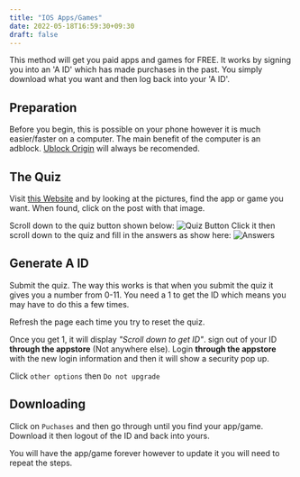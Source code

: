 ```yaml
---
title: "IOS Apps/Games"
date: 2022-05-18T16:59:30+09:30
draft: false
---
```


This method will get you paid apps and games for FREE. It works by signing you into an 'A ID' which has made purchases in the past. You simply download what you want and then log back into your 'A ID'.

## Preparation
Before you begin, this is possible on your phone however it is much easier/faster on a computer. The main benefit of the computer is an adblock. [Ublock Origin](https://ublockorigin.com/) will always be recomended.

## The Quiz
Visit [this Website](https://www.akwebguide.com/search/label/New%20System?&max-results=5) and by looking at the pictures, find the app or game you want. When found, click on the post with that image.

Scroll down to the quiz button shown below:
![Quiz Button](/posts/quizButton.png)
Click it then scroll down to the quiz and fill in the answers as show here:
![Answers](/posts/answers.png)

## Generate A ID
Submit the quiz. The way this works is that when you submit the quiz it gives you a number from 0-11. You need a 1 to get the ID which means you may have to do this a few times.

Refresh the page each time you try to reset the quiz.

Once you get 1, it will display _"Scroll down to get ID"_. sign out of your ID __through the appstore__ (Not anywhere else). Login __through the appstore__ with the new login information and then it will show a security pop up.

Click ```other options``` then ```Do not upgrade```

## Downloading
Click on ```Puchases``` and then go through until you find your app/game. Download it then logout of the ID and back into yours.

You will have the app/game forever however to update it you will need to repeat the steps.
